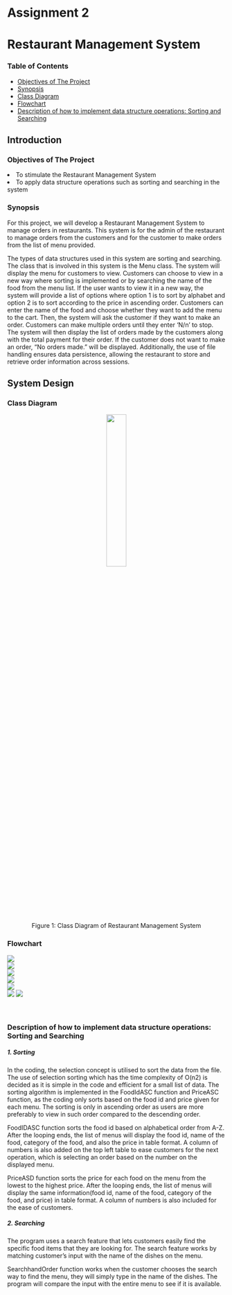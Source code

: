 # Assignment 2
# Restaurant Management System

### Table of Contents
- [Objectives of The Project](#Objectives-of-The-Project)
- [Synopsis](#-Synopsis)
- [Class Diagram](#-class-diagram)
- [Flowchart](#-flowchart)
- [Description of how to implement data structure operations: Sorting and Searching](#-description-of-how-to-implement-data-structure-operations-sorting-and-searching)

## Introduction
### Objectives of The Project
<li>To stimulate the Restaurant Management System </li>
<li>To apply data structure operations such as sorting and searching in the system</li>

### Synopsis
For this project, we will develop a Restaurant Management System to manage orders in restaurants. This system is for the admin of the restaurant to manage orders from the customers and for the customer to make orders from the list of menu provided.

The types of data structures used in this system are sorting and searching. The class that is involved in this system is the Menu class. The system will display the menu for customers to view. Customers can choose to view in a new way where sorting is implemented or by searching the name of the food from the menu list. If the user wants to view it in a new way, the system will provide a list of options where option 1 is to sort by alphabet and option 2 is to sort according to the price in ascending order. Customers can enter the name of the food and choose whether they want to add the menu to the cart.  Then, the system will ask the customer if they want to make an order. Customers can make multiple orders until they enter ‘N/n’ to stop. The system will then display the list of orders made by the customers along with the total payment for their order. If the customer does not want to make an order, “No orders made.” will be displayed. Additionally, the use of file handling ensures data persistence, allowing the restaurant to store and retrieve order information across sessions. 

## System Design

### Class Diagram
<p align="center">
<img src="https://github.com/jjn7702/SECJ2013-DSA/blob/main/Submission/sec02/Tupperware/Assignment1/System%20Design/classDiagram.png?raw=true" width="30%"><br>
Figure 1: Class Diagram of Restaurant Management System
</p>

### Flowchart
<p align="center">

  <img src="https://github.com/jjn7702/SECJ2013-DSA/blob/main/Submission/sec02/Tupperware/Assignment1/System%20Design/classDiagramass1-Page-2.png?raw=true"><br>
  <img src="https://github.com/jjn7702/SECJ2013-DSA/blob/main/Submission/sec02/Tupperware/Assignment1/System%20Design/classDiagramass1-Page-6.png?raw=true"><br>
    <img src="https://github.com/jjn7702/SECJ2013-DSA/blob/main/Submission/sec02/Tupperware/Assignment1/System%20Design/classDiagramass1-Page-4.png?raw=true"><br>
    <img src="https://github.com/jjn7702/SECJ2013-DSA/blob/main/Submission/sec02/Tupperware/Assignment1/System%20Design/classDiagramass1-Page-3.drawio.png?raw=true"><br>
    <img src="https://github.com/jjn7702/SECJ2013-DSA/blob/main/Submission/sec02/Tupperware/Assignment1/System%20Design/classDiagramass1-Page-7.png?raw=true"><br>
    <img src="https://github.com/jjn7702/SECJ2013-DSA/blob/main/Submission/sec02/Tupperware/Assignment1/System%20Design/classDiagramass1-Page-5.png?raw=true">
    <img src="https://github.com/jjn7702/SECJ2013-DSA/blob/main/Submission/sec02/Tupperware/Assignment1/System%20Design/classDiagramass1-Page-8.png?raw=true">
  <br><br><br>
</p>




### Description of how to implement data structure operations: Sorting and Searching
##### 1. Sorting

In the coding, the selection concept is utilised to sort the data from the file. The use of selection sorting which has the time complexity of O(n2) is decided as it is simple in the code and efficient for a small list of data. The sorting algorithm is implemented in the FoodIdASC function and PriceASC function, as the coding only sorts based on the food id and price given for each menu. The sorting is only in ascending order as users are more preferably to view in such order compared to the descending order. 

FoodIDASC function sorts the food id based on alphabetical order from A-Z. After the looping ends, the list of menus will display the food id, name of the food, category of the food, and also the price in table format. A column of numbers is also added on the top left table to ease customers for the next operation, which is selecting an order based on the number on the displayed menu. 

PriceASD function sorts the price for each food on the menu from the lowest to the highest price. After the looping ends, the list of menus will display the same information(food id, name of the food, category of the food, and price) in table format. A column of numbers is also included for the ease of customers. 

##### 2. Searching

The program uses a search feature that lets customers easily find the specific food items that they are looking for. The search feature works by matching customer’s input with the name of the dishes on the menu.

SearchhandOrder function works when the customer chooses the search way to find the menu, they will simply type in the name of the dishes. The program will compare the input with the entire menu to see if it is available.


<br>


